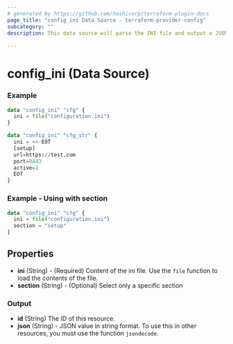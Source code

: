 ```yaml
---
# generated by https://github.com/hashicorp/terraform-plugin-docs
page_title: "config_ini Data Source - terraform-provider-config"
subcategory: ""
description: This data source will parse the INI file and output a JSON string format.
  
---
```


# config_ini (Data Source)

### Example

```terraform
data "config_ini" "cfg" {
  ini = file("configuration.ini")
}

data "config_ini" "cfg_str" {
  ini = <<-EOT
  [setup]
  url=https://test.com
  port=8443
  active=1
  EOT
} 
```

### Example - Using with section

```terraform
data "config_ini" "cfg" {
  ini = file("configuration.ini")
  section = "setup"
}
```

<!-- schema generated by tfplugindocs -->
## Properties

- **ini** (String) - (Required) Content of the ini file. Use the `file` function to load the contents of the file.
- **section** (String) - (Optional) Select only a specific section

### Output

- **id** (String) The ID of this resource.
- **json** (String) - JSON value in string format.  To use this in other resources, you must use the function `jsondecode`.

